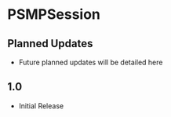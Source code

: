 # PSMPSession

## Planned Updates
- Future planned updates will be detailed here
## **1.0**

- Initial Release
